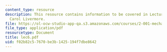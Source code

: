 ```yaml
---
content_type: resource
description: This resource contains information to be covered in Lecture 6 by Prof.
  Carol Livermore.
file: https://ol-ocw-studio-app-qa.s3.amazonaws.com/courses/2-001-mechanics-materials-i-fall-2006/f02b82c57670be3b1425194f7dbe8642_lec6.pdf
file_type: application/pdf
resourcetype: Document
title: lec6.pdf
uid: f02b82c5-7670-be3b-1425-194f7dbe8642
---
```

